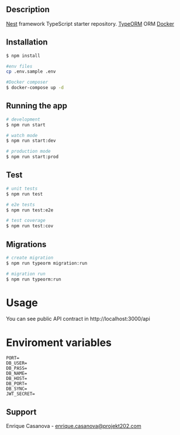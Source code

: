 ## Description

[Nest](https://github.com/nestjs/nest) framework TypeScript starter repository.
[TypeORM](https://typeorm.io/#/) ORM
[Docker](https://www.docker.com)

## Installation

```bash
$ npm install

#env files
cp .env.sample .env

#Docker composer
$ docker-compose up -d

```

## Running the app

```bash
# development
$ npm run start

# watch mode
$ npm run start:dev

# production mode
$ npm run start:prod
```

## Test

```bash
# unit tests
$ npm run test

# e2e tests
$ npm run test:e2e

# test coverage
$ npm run test:cov
```

## Migrations

```bash
# create migration
$ npm run typeorm migration:run

# migration run
$ npm run typeorm:run
```

# Usage

You can see public API contract in http://localhost:3000/api

# Enviroment variables

```
PORT=
DB_USER=
DB_PASS=
DB_NAME=
DB_HOST=
DB_PORT=
DB_SYNC=
JWT_SECRET=
```

## Support

Enrique Casanova - [enrique.casanova@projekt202.com](mailto:enrique.casanova@projekt202.com)
